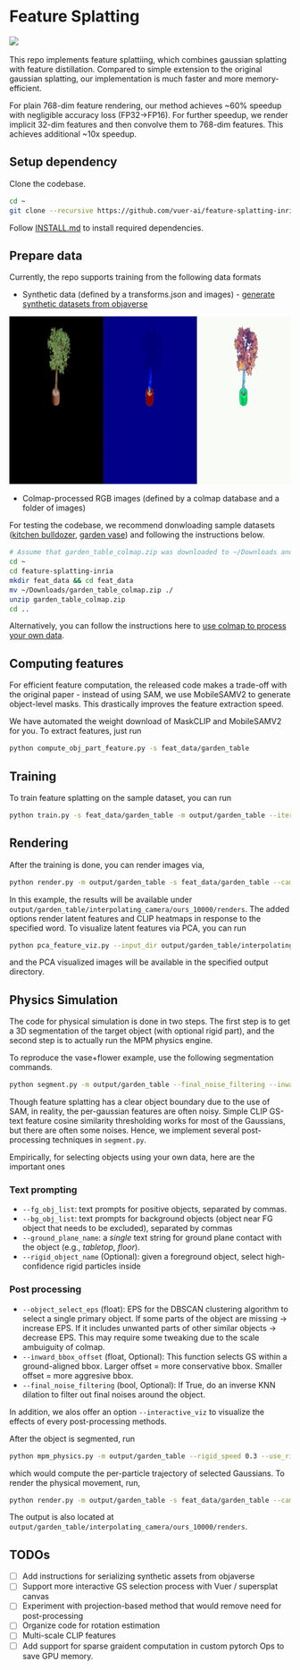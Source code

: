 # Feature Splatting

<a href="assets/method_overview.png"><img height="300" src="aassets/method_overview.png"> </a>

This repo implements feature splattiing, which combines gaussian splatting with feature distillation. Compared to simple
extension to the original gaussian splatting, our implementation is much faster and more memory-efficient.

For plain 768-dim feature rendering, our method achieves ~60% speedup with negligible accuracy loss (FP32->FP16).
For further speedup, we render implicit 32-dim features and then convolve them to 768-dim features. This achieves additional
~10x speedup.

## Setup dependency

Clone the codebase.

```bash
cd ~
git clone --recursive https://github.com/vuer-ai/feature-splatting-inria
```

Follow [INSTALL.md](./docs/INSTALL.md) to install required dependencies.

## Prepare data

Currently, the repo supports training from the following data formats

- Synthetic data (defined by a transforms.json and images) - [generate synthetic datasets from objaverse](./docs/synthetic_data_generation.md)

<a href="assets/objaverse_ficus.gif"><img height="300" src="assets/objaverse_ficus.gif"> </a>

- Colmap-processed RGB images (defined by a colmap database and a folder of images)

For testing the codebase, we recommend donwloading sample datasets ([kitchen bulldozer](https://ucsdcloud-my.sharepoint.com/:u:/g/personal/riqiu_ucsd_edu/EUe9hgsPtldItgd7T1qBvxIBI9TVOzmOUfacfRDuKJ__jw?e=25kBdG),
[garden vase](https://ucsdcloud-my.sharepoint.com/:u:/g/personal/riqiu_ucsd_edu/EZGSO896TDNEq5vzyntvp-EB7xxQx-3K2R3uxpF1DIHIlA?e=Be6HcV)) and following the instructions below.

```bash
# Assume that garden_table_colmap.zip was downloaded to ~/Downloads and feature-splatting-inria is under home directory
cd ~
cd feature-splatting-inria
mkdir feat_data && cd feat_data
mv ~/Downloads/garden_table_colmap.zip ./
unzip garden_table_colmap.zip
cd ..
```

Alternatively, you can follow the instructions here to [use colmap to process your own data](./docs/custom_data_processing.md).

## Computing features

For efficient feature computation, the released code makes a trade-off with the original paper - instead of using SAM, we use MobileSAMV2 to generate
object-level masks. This drastically improves the feature extraction speed.

We have automated the weight download of MaskCLIP and MobileSAMV2 for you. To extract features, just run

```bash
python compute_obj_part_feature.py -s feat_data/garden_table
```

## Training

To train feature splatting on the sample dataset, you can run

```bash
python train.py -s feat_data/garden_table -m output/garden_table --iterations 10000
```

## Rendering

After the training is done, you can render images via,

```bash
python render.py -m output/garden_table -s feat_data/garden_table --camera_slerp_list 0 1 --with_feat --clip_feat --text_query 'a vase with flowers' --step_size 10
```

In this example, the results will be available under `output/garden_table/interpolating_camera/ours_10000/renders`. The added options render
latent features and CLIP heatmaps in response to the specified word. To visualize latent features via PCA, you can run

```bash
python pca_feature_viz.py --input_dir output/garden_table/interpolating_camera/ours_10000/renders --output_dir output/garden_table/interpolating_camera/ours_10000/pca_renders
```

and the PCA visualized images will be available in the specified output directory.

## Physics Simulation

The code for physical simulation is done in two steps. The first step is to get a 3D segmentation of the target object (with optional rigid part), and the second step is to actually
run the MPM physics engine.

To reproduce the vase+flower example, use the following segmentation commands.

```bash
python segment.py -m output/garden_table --final_noise_filtering --inward_bbox_offset 0.15 --rigid_object_name vase --interactive_viz
```

Though feature splatting has a clear object boundary due to the use of SAM, in reality, the per-gaussian features are often noisy.
Simple CLIP GS-text feature cosine similarity thresholding works for most of the Gaussians, but there are often some noises.
Hence, we implement several post-processing techniques in `segment.py`.

Empirically, for selecting objects using your own data, here are the important ones

### Text prompting

- `--fg_obj_list`: text prompts for positive objects, separated by commas.
- `--bg_obj_list`: text prompts for background objects (object near FG object that needs to be excluded), separated by commas
- `--ground_plane_name`: a *single* text string for ground plane contact with the object (e.g., *tabletop*, *floor*).
- `--rigid_object_name` (Optional): given a foreground object, select high-confidence rigid particles inside

### Post processing

- `--object_select_eps` (float): EPS for the DBSCAN clustering algorithm to select a single primary object. If some parts of the object are missing -> increase EPS.
    If it includes unwanted parts of other similar objects -> decrease EPS. This may require some tweaking due to the scale ambuiguity of colmap.
- `--inward_bbox_offset` (float, Optional): This function selects GS within a ground-aligned bbox. Larger offset = more conservative bbox. Smaller offset = more aggresive bbox.
- `--final_noise_filtering` (bool, Optional): If True, do an inverse KNN dilation to filter out final noises around the object.

In addition, we alos offer an option `--interactive_viz` to visualize the effects of every post-processing methods.

After the object is segmented, run

```bash
python mpm_physics.py -m output/garden_table --rigid_speed 0.3 --use_rigidity
```

which would compute the per-particle trajectory of selected Gaussians. To render the physical movement, run,

```bash
python render.py -m output/garden_table -s feat_data/garden_table --camera_slerp_list 54 58 --step_size 500 --with_editing
```

The output is also located at `output/garden_table/interpolating_camera/ours_10000/renders`.

## TODOs

- [ ] Add instructions for serializing synthetic assets from objaverse
- [ ] Support more interactive GS selection process with Vuer / supersplat canvas
- [ ] Experiment with projection-based method that would remove need for post-processing
- [ ] Organize code for rotation estimation
- [ ] Multi-scale CLIP features
- [ ] Add support for sparse graident computation in custom pytorch Ops to save GPU memory.
